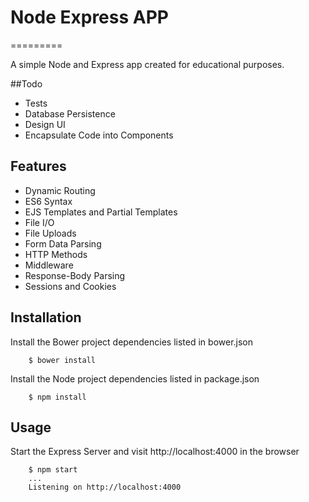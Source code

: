 # Node Express APP
=========

A simple Node and Express app created for educational purposes.

##Todo
* Tests
* Database Persistence
* Design UI
* Encapsulate Code into Components

## Features
* Dynamic Routing
* ES6 Syntax 
* EJS Templates and Partial Templates
* File I/O
* File Uploads
* Form Data Parsing
* HTTP Methods
* Middleware
* Response-Body Parsing
* Sessions and Cookies


## Installation
Install the Bower project dependencies listed in bower.json
```
    $ bower install
```

Install the Node project dependencies listed in package.json
```
    $ npm install
```

## Usage
Start the Express Server and visit http://localhost:4000 in the browser
```
    $ npm start
    ...
    Listening on http://localhost:4000
```